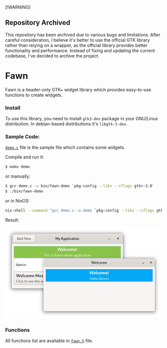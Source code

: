 [!WARNING]
## Repository Archived
This repository has been archived due to various bugs and limitations.
After careful consideration, I believe it's better to use the official GTK library rather than relying on a wrapper,
as the official library provides better functionality and performance.
Instead of fixing and updating the current codebase, I've decided to archive the project.

# Fawn

Fawn is a header-only GTK+ widget library which provides easy-to-use functions to create widgets.

### Install

To use this library, you need to install `gtk3-dev` package in your GNU/Linux distribution.
In debian-based distributions it's `libgtk-3-dev`.

### Sample Code:

[`demo.c`](demo.c) file is the sample file which contains some widgets.

Compile and run it:

```bash
$ make demo
```

or manually:

```bash
$ gcc demo.c -o bin/fawn-demo `pkg-config --libs --cflags gtk+-3.0`
$ ./bin/fawn-demo
```

or in NixOS:

```bash
nix-shell --command "gcc demo.c -o demo `pkg-config --libs --cflags gtk+-3.0`"
```

Result:

<div>
  <img title="Screenshot" src="./screenshot.png">
</div>

### Functions

All functions list are available in [`fawn.h`](fawn.h) file.
